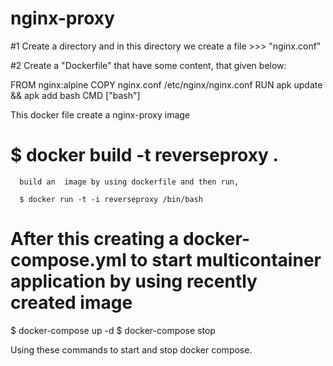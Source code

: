 # nginx-proxy

#1 Create a directory and in this directory we create a file >>> "nginx.conf"

#2 Create a "Dockerfile" that have some content, that given below:
        
FROM nginx:alpine
COPY nginx.conf /etc/nginx/nginx.conf
RUN apk update && apk add bash
CMD ["bash"]
   
   This docker file create a nginx-proxy image 
   
#     $ docker build -t reverseproxy .
      build an  image by using dockerfile and then run,
      
      $ docker run -t -i reverseproxy /bin/bash

# After this creating a docker-compose.yml to start multicontainer application by using recently created image
   
   $ docker-compose up -d
   $ docker-compose stop
   
   Using these commands to start and stop docker compose.
